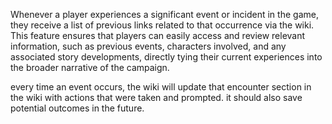 Whenever a player experiences a significant event or incident in the game, they receive a list of previous links related to that occurrence via the wiki. This feature ensures that players can easily access and review relevant information, such as previous events, characters involved, and any associated story developments, directly tying their current experiences into the broader narrative of the campaign.

every time an event occurs, the wiki will update that encounter section in the wiki with actions that were taken and prompted. it should also save potential outcomes in the future.